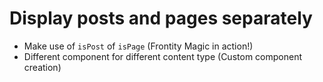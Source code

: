 # Display posts and pages separately

- Make use of `isPost` of  `isPage`  (Frontity Magic in action!)
- Different component for different content type (Custom component creation)